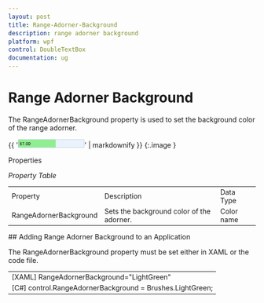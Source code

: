 ```yaml
---
layout: post
title: Range-Adorner-Background
description: range adorner background
platform: wpf
control: DoubleTextBox 
documentation: ug
---
```


# Range Adorner Background

The RangeAdornerBackground property is used to set the background color of the range adorner. 



{{ '![](Range-Adorner-Background_images/Range-Adorner-Background_img1.png)' | markdownify }}
{:.image }


Properties

_Property Table_

<table>
<tr>
<td>
Property </td><td>
Description </td><td>
Data Type </td></tr>
<tr>
<td>
RangeAdornerBackground</td><td>
Sets the background color of the adorner.</td><td>
Color name</td></tr>
</table>
## Adding Range Adorner Background to an Application 

The RangeAdornerBackground property must be set either in XAML or the code file.



<table>
<tr>
<td>
[XAML]  RangeAdornerBackground="LightGreen"</td></tr>
<tr>
<td>
[C#]  control.RangeAdornerBackground = Brushes.LightGreen;</td></tr>
</table>


